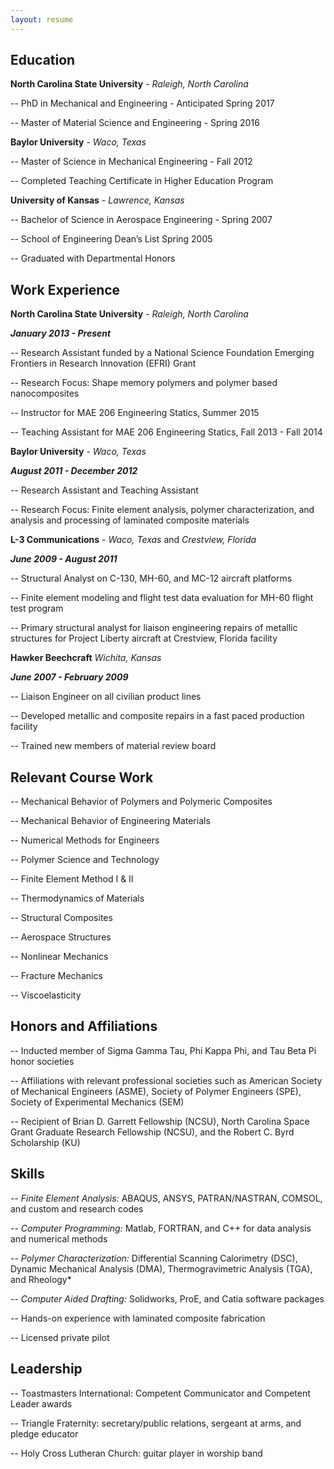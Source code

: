 ```yaml
---
layout: resume
---
```

## Education
__North Carolina State University__ - *Raleigh, North Carolina*

-- PhD in Mechanical and Engineering - Anticipated Spring 2017

-- Master of Material Science and Engineering - Spring 2016


__Baylor University__ - *Waco, Texas*

-- Master of Science in Mechanical Engineering - Fall 2012

-- Completed Teaching Certificate in Higher Education Program


__University of Kansas__ - *Lawrence, Kansas*

-- Bachelor of Science in Aerospace Engineering - Spring 2007

-- School of Engineering Dean’s List Spring 2005

-- Graduated with Departmental Honors


## Work Experience
__North Carolina State University__ - *Raleigh, North Carolina*

__*January 2013 - Present*__

-- Research Assistant funded by a National Science Foundation Emerging Frontiers in Research Innovation (EFRI) Grant

-- Research Focus: Shape memory polymers and polymer based nanocomposites

-- Instructor for MAE 206 Engineering Statics, Summer 2015

-- Teaching Assistant for MAE 206 Engineering Statics, Fall 2013 - Fall 2014

__Baylor University__ - *Waco, Texas*

__*August 2011 - December 2012*__

-- Research Assistant and Teaching Assistant

-- Research Focus: Finite element analysis, polymer characterization, and analysis and processing of laminated composite materials

__L-3 Communications__ - *Waco, Texas* and *Crestview, Florida*

__*June 2009 - August 2011*__

-- Structural Analyst on C-130, MH-60, and MC-12 aircraft platforms

-- Finite element modeling and flight test data evaluation for MH-60 flight test program

-- Primary structural analyst for liaison engineering repairs of metallic structures for  Project Liberty aircraft at Crestview, Florida facility

__Hawker Beechcraft__ *Wichita, Kansas*

__*June 2007 - February 2009*__

-- Liaison Engineer on all civilian product lines

-- Developed metallic and composite repairs in a fast paced production facility

-- Trained new members of material review board

## Relevant Course Work
-- Mechanical Behavior of Polymers and Polymeric Composites

-- Mechanical Behavior of Engineering Materials

-- Numerical Methods for Engineers

-- Polymer Science and Technology

-- Finite Element Method I & II

-- Thermodynamics of Materials

-- Structural Composites

-- Aerospace Structures

-- Nonlinear Mechanics

-- Fracture Mechanics

-- Viscoelasticity

## Honors and Affiliations
-- Inducted member of Sigma Gamma Tau, Phi Kappa Phi, and Tau Beta Pi honor societies

-- Affiliations with relevant professional societies such as American Society of Mechanical Engineers (ASME), Society of Polymer	Engineers (SPE), Society of Experimental Mechanics (SEM)

-- Recipient of Brian D. Garrett Fellowship (NCSU), North Carolina Space Grant Graduate Research Fellowship (NCSU), and the Robert C. Byrd Scholarship (KU)

## Skills
-- *Finite Element Analysis:* ABAQUS, ANSYS, PATRAN/NASTRAN, COMSOL, and custom and research codes

-- *Computer Programming:* Matlab, FORTRAN, and C++ for data analysis and numerical methods

-- *Polymer Characterization:* Differential Scanning Calorimetry (DSC), Dynamic Mechanical Analysis	(DMA), Thermogravimetric Analysis (TGA), and Rheology*

-- *Computer Aided Drafting:* Solidworks, ProE, and Catia software packages

-- Hands-on experience with laminated composite fabrication

-- Licensed private pilot

## Leadership
-- Toastmasters International: Competent Communicator and Competent Leader awards

-- Triangle Fraternity: secretary/public relations, sergeant at arms, and pledge educator

-- Holy Cross Lutheran Church: guitar player in worship band

